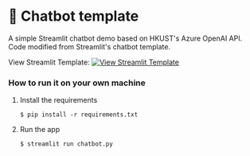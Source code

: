 # 💬 Chatbot template

A simple Streamlit chatbot demo based on HKUST's Azure OpenAI API.
Code modified from Streamlit's chatbot template.

View Streamlit Template:
[![View Streamlit Template](https://static.streamlit.io/badges/streamlit_badge_black_white.svg)](https://chatbot-template.streamlit.app/)

### How to run it on your own machine

1. Install the requirements

   ```
   $ pip install -r requirements.txt
   ```

2. Run the app

   ```
   $ streamlit run chatbot.py
   ```
